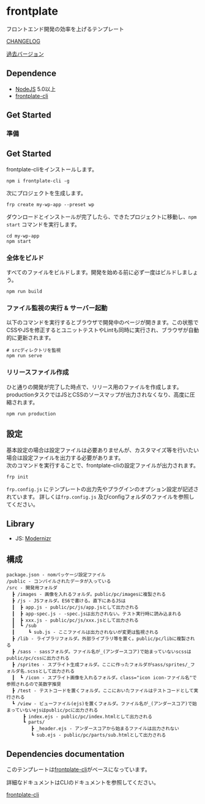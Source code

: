 # frontplate

フロントエンド開発の効率を上げるテンプレート

[CHANGELOG](https://github.com/frontainer/frontplate/blob/master/CHANGELOG.md)

[過去バージョン](https://github.com/frontainer/frontplate/releases)

## Dependence

* [NodeJS](https://nodejs.org/) 5.0以上
* [frontplate-cli](https://www.npmjs.com/package/frontplate-cli)

## Get Started

### 準備

## Get Started

frontplate-cliをインストールします。

```
npm i frontplate-cli -g
```

次にプロジェクトを生成します。

```
frp create my-wp-app --preset wp
```

ダウンロードとインストールが完了したら、できたプロジェクトに移動し、`npm start` コマンドを実行します。

```
cd my-wp-app
npm start
```

### 全体をビルド

すべてのファイルをビルドします。開発を始める前に必ず一度はビルドしましょう。

```
npm run build
```

### ファイル監視の実行 & サーバー起動

以下のコマンドを実行するとブラウザで開発中のページが開きます。この状態でCSSやJSを修正するとユニットテストやLintも同時に実行され、ブラウザが自動的に更新されます。

```
# srcディレクトリを監視
npm run serve
```
### リリースファイル作成

ひと通りの開発が完了した時点で、リリース用のファイルを作成します。
productionタスクではJSとCSSのソースマップが出力されなくなり、高度に圧縮されます。
```
npm run production
```

## 設定

基本設定の場合は設定ファイルは必要ありませんが、カスタマイズ等を行いたい場合は設定ファイルを出力する必要があります。  
次のコマンドを実行することで、frontplate-cliの設定ファイルが出力されます。

```
frp init
```

`frp.config.js` にテンプレートの出力先やプラグインのオプション設定が記述されています。
詳しくは`frp.config.js` 及びconfigフォルダのファイルを参照してください。

## Library

- JS:   [Modernizr](http://modernizr.com/)

## 構成

```
package.json - nomパッケージ設定ファイル
/public - コンパイルされたデータが入っている
/src - 開発用フォルダ
  ┣ /images - 画像を入れるフォルダ。public/pc/imagesに複製される
  ┣ /js - JSフォルダ。ES6で書ける。直下にあるJSは
  ┃  ┣ app.js - public/pc/js/app.jsとして出力される
  ┃  ┣ app-spec.js - -spec.jsは出力されない。テスト実行時に読み込まれる
  ┃  ┣ xxx.js - public/pc/js/xxx.jsとして出力される
  ┃  ┗ /sub
  ┃     ┗ sub.js - ここファイルは出力されないが変更は監視される
  ┣ /lib - ライブラリフォルダ。外部ライブラリ等を置く。public/pc/libに複製される
  ┣ /sass - sassフォルダ。ファイル名が_(アンダースコア)で始まっていないscssはpublic/pc/cssに出力される
  ┣ /sprites - スプライト生成フォルダ。ここに作ったフォルダがsass/sprites/_フォルダ名.scssとして出力される
  ┃  ┗ /icon - スプライト画像を入れるフォルダ。class="icon icon-ファイル名"で参照されるので英数字推奨
  ┣ /test - テストコードを置くフォルダ。ここにおいたファイルはテストコードとして実行される
  ┗ /view - ビューファイル(ejs)を置くフォルダ。ファイル名が_(アンダースコア)で始まっていないejsはpublic/pcに出力される
      ┣ index.ejs - public/pc/index.htmlとして出力される
      ┗ parts/
         ┣ _header.ejs - アンダースコアから始まるファイルは出力されない
         ┗ sub.ejs - public/pc/parts/sub.htmlとして出力される
```

## Dependencies documentation

このテンプレートは[frontplate-cli](https://github.com/frontainer/frontplate-cli)がベースになっています。

詳細なドキュメントはCLIのドキュメントを参照してください。

[frontplate-cli](https://github.com/frontainer/frontplate-cli)
